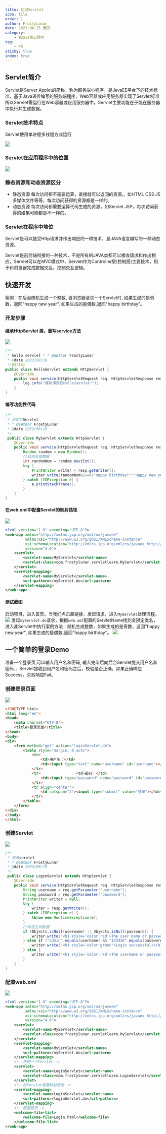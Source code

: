 ```yaml
---
title: 初识Servlet
icon: file
order: 1
author: FrostyLunar
date: 2023-06-15 周四
category:
	- 初级开发工程师
tag:
	- P5
sticky: true
index: true
---
```



## Servlet简介

Servlet是Server Applet的简称，称为服务端小程序，是JavaEE平台下的技术标准，基于Java语言编写的服务端程序，Web容器或应用服务器实现了Servlet标准所以Servlet需运行在Web容器或应用服务器中，Servlet主要功能在于能在服务器中执行并生成数据。

### Servlet技术特点

Servlet使用单进程多线程方式运行

![](./image/image__Iwq2paWX8.png)

### Servlet在应用程序中的位置

![](./image/image_f5IWXxcHN8.png)

### 静态资源和动态资源区分

-   静态资源
    每次访问都不需要运算，直接就可以返回的资源,，如HTML  CSS  JS  多媒体文件等等，每次访问获得的资源都是一样的。
-   动态资源
    每次访问都需要运算代码生成的资源，如Servlet JSP，每次访问获得的结果可能都是不一样的。

### Servlet在程序中地位

Servlet是可以接受Http请求并作出响应的一种技术，是JAVA语言编写的一种动态资源。

Servlet是前后端衔接的一种技术，不是所有的JAVA类都可以接收请求和作出相应，Servlet可以在MVC模式中，Servlet作为Controller层(控制层)主要技术，用于和浏览器完成数据交互，控制交互逻辑。

## 快速开发

案例：在后台随机生成一个整数, 当浏览器请求一个Servlet时, 如果生成的是奇数，返回"happy new year", 如果生成的是偶数,返回"happy birthday"。

### 开发步骤

#### 继承HttpServlet 类，重写service方法

![](assets/image-20230819015311104.png)

```java
/**  
 * hello servlet * * @author FrostyLunar  
 * @date 2023/08/19  
 */@Slf4j  
public class HelloServlet extends HttpServlet {  
    @Override  
    public void service(HttpServletRequest req, HttpServletResponse resp) {  
        log.info("成功请求到HelloServlet!");  
    }  
}
```

#### 编写功能性代码

```java
/**  
 * 自定义Servlet  
 * * @author FrostyLunar  
 * @date 2023/08/19  
 */
 public class MyServlet extends HttpServlet {  
    @Override  
    public void service(HttpServletRequest req, HttpServletResponse resp) {  
        Random random = new Random();  
        //动态生成数据  
        int randomNum = random.nextInt();  
        try {  
            PrintWriter writer = resp.getWriter();  
            writer.write(randomNum%2==0?"Happy birthday!":"Happy new year!");  
        } catch (IOException e) {  
            e.printStackTrace();  
        }  
    }  
}
```

#### 在web.xml中配置Servlet的映射路径

![](assets/image-20230819020153251.png)

```xml
<?xml version="1.0" encoding="UTF-8"?>  
<web-app xmlns="http://xmlns.jcp.org/xml/ns/javaee"  
         xmlns:xsi="http://www.w3.org/2001/XMLSchema-instance"  
         xsi:schemaLocation="http://xmlns.jcp.org/xml/ns/javaee http://xmlns.jcp.org/xml/ns/javaee/web-app_4_0.xsd"  
         version="4.0">  
    <servlet>  
        <servlet-name>MyServlet</servlet-name>  
        <servlet-class>com.frostylunar.servletlearn.MyServlet</servlet-class>  
    </servlet>  
    <servlet-mapping>  
        <servlet-name>MyServlet</servlet-name>  
        <url-pattern>/myServlet.do</url-pattern>  
    </servlet-mapping>  
</web-app>
```

#### 测试截图

启动项目，进入首页。当我们点击超链接，发起请求，进入`MyServlet`处理流程。
![](assets/image-20230819112346161.png)
发起`myServlet.do`请求，根据`web.xml`配置的ServletName找到全限定类名，进入此Servlet中执行案例方法：随机生成整数，如果生成的是奇数，返回"happy new year", 如果生成的是偶数,返回"happy birthday"。
![](assets/image-20230819112505705.png)


## 一个简单的登录Demo

准备一个登录页,可以输入用户名和密码, 输入完毕后向后台Servlet提交用户名和密码.，Servlet接收到用户名和密码之后，校验是否正确，如果正确响应Success，失败响应Fail。

### 创建登录页面

![](assets/image-20230819152041188.png)

```html
<!DOCTYPE html>  
<html lang="en">  
<head>  
    <meta charset="UTF-8">  
    <title>登录页面</title>  
</head>  
<body>  
<div>  
    <form method="get" action="loginServlet.do">  
        <table style="margin: 0 auto">  
            <tr>  
                <td>用户名：</td>  
                <td><input type="text" name="username" id="username"></td>  
            </tr>  
            <tr>                <td>密码：</td>  
                <td><input type="password" name="password" id="password"></td>  
            </tr>  
            <tr align="center">  
                <td colspan="2"><input type="submit" value="登录"></td>  
            </tr>  
        </table>  
    </form>  
</div>  
</body>  
</html>
```

### 创建Servlet

![](assets/image-20230819152103933.png)

```java
/**  
 * 登录servlet  
 * * @author FrostyLunar  
 * @date 2023/08/19  
 */
 public class LoginServlet extends HttpServlet {  
    @Override  
    public void service(HttpServletRequest req, HttpServletResponse resp) {  
        String username = req.getParameter("username");  
        String password = req.getParameter("password");  
        PrintWriter writer = null;  
        try {  
            writer = resp.getWriter();  
        } catch (IOException e) {  
            throw new RuntimeException(e);  
        }  
        //动态生成数据  
        if (Objects.isNull(username) || Objects.isNull(password)) {  
            writer.write("<h1 style='color:red'>The user name or password cannot be empty!</h1>");  
        } else if ("admin".equals(username) && "123456".equals(password)) {  
            writer.write("<h1 style='color:green'>Login successful!</h1>");  
        } else {  
            writer.write("<h1 style='color:red'>The username or password is incorrect!</h1>");  
        }  
    }  
}
```

### 配置web.xml

![](./image/image__YO4BLvYu1.png)

```xml
<?xml version="1.0" encoding="UTF-8"?>  
<web-app xmlns="http://xmlns.jcp.org/xml/ns/javaee"  
         xmlns:xsi="http://www.w3.org/2001/XMLSchema-instance"  
         xsi:schemaLocation="http://xmlns.jcp.org/xml/ns/javaee http://xmlns.jcp.org/xml/ns/javaee/web-app_4_0.xsd"  
         version="4.0">  
    <servlet>  
        <servlet-name>MyServlet</servlet-name>  
        <servlet-class>com.frostylunar.servletlearn.MyServlet</servlet-class>  
    </servlet>  
    <servlet-mapping>  
        <servlet-name>MyServlet</servlet-name>  
        <url-pattern>/myServlet.do</url-pattern>  
    </servlet-mapping>  
    <!--声明一个Servlet-->  
    <servlet>  
        <servlet-name>LoginServlet</servlet-name>  
        <servlet-class>com.frostylunar.servletlearn.LoginServlet</servlet-class>  
    </servlet>  
    <!--给Servlet配置映射路径-->  
    <servlet-mapping>  
        <servlet-name>LoginServlet</servlet-name>  
        <url-pattern>/loginServlet.do</url-pattern>  
    </servlet-mapping>  
    <!--配置首页-->  
    <welcome-file-list>  
        <welcome-file>Login.html</welcome-file>  
    </welcome-file-list>  
</web-app>
```

